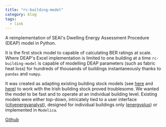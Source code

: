 ```yaml
---
title: "rc-building-model"
category: blog
tags:
  - link
---
```

A reimplementation of SEAI's Dwelling Energy Assessment Procedure (DEAP) model in Python.

It is the first stock model to capable of calculating BER ratings at scale.  Where DEAP's Excel implementation is limited to one building at a time `rc-building-model` is capable of modelling DEAP parameters (such as fabric heat loss) for hundreds of thousands of buildings instantaneously thanks to `pandas` and `numpy`.

It was created as adapting existing building stock models (see [here](https://wiki.openmod-initiative.org/wiki/Open_Models) and [here](https://github.com/protontypes/open-sustainable-technology)) to work with the Irish building stock proved troublesome.  We wanted the model to be fast and to operate at an individual building level.  Existing models were either top-down, intricately tied to a user interface ([cityenergyanalyst](https://cityenergyanalyst.com/)), designed for individual buildings only ([energyplus](https://energyplus.net/)) or implemented in `Modelica`.  


<div><a href="https://github.com/codema-dev/rc-building-model" class="btn btn--primary">Github</a></div>
